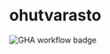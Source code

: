 # ohutvarasto

![GHA workflow badge](https://github.com/TammiPekka/ohtuvarasto/workflows/CI/badge.svg)
